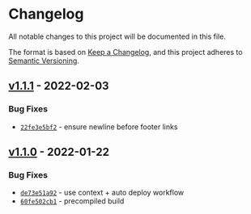# Changelog
All notable changes to this project will be documented in this file.

The format is based on [Keep a Changelog](https://keepachangelog.com/en/1.0.0/),
and this project adheres to [Semantic Versioning](https://semver.org/spec/v2.0.0.html).

## [v1.1.1] - 2022-02-03
### Bug Fixes
- [`22fe3e5bf2`](https://github.com/Requarks/changelog-action/commit/22fe3e5bf2205d243761cbfec6c7d5c90d897051) - ensure newline before footer links


## [v1.1.0] - 2022-01-22
### Bug Fixes
- [`de73e51a92`](https://github.com/Requarks/changelog-action/commit/de73e51a9227ef957d16ed17b22650582298ca7d) - use context + auto deploy workflow
- [`60fe502cb1`](https://github.com/Requarks/changelog-action/commit/60fe502cb1bbe8d74e3e1ed7540f636506c1d7c9) - precompiled build

[v1.1.0]: https://github.com/Requarks/changelog-action/compare/v1.0.0...v1.1.0
[v1.1.1]: https://github.com/Requarks/changelog-action/compare/v1.1.0...v1.1.1
